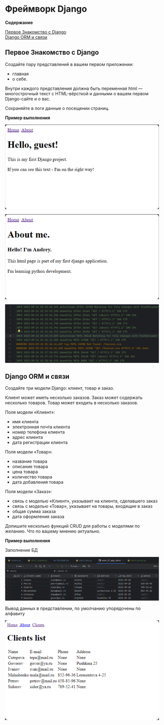 # Фреймворк Django

**Содержание**

[Первое Знакомство с Django](#первое-знакомство-с-django)<br>
[Django ORM и связи](#django-orm-и-связи)

## Первое Знакомство с Django

Создайте пару представлений в вашем первом приложении:
- главная
- о себе.

Внутри каждого представления должна быть переменная html — многострочный текст с 
HTML-вёрсткой и данными о вашем первом Django-сайте и о вас.

Сохраняйте в логи данные о посещении страниц.

**Пример выполнения**

![img.png](img_readme/img_01.png)

![img.png](img_readme/img_02.png)

![img.png](img_readme/img_03.png)

## Django ORM и связи

Создайте три модели Django: клиент, товар и заказ.

Клиент может иметь несколько заказов. Заказ может содержать несколько товаров. Товар может входить в несколько заказов.

Поля модели «Клиент»:
- имя клиента
- электронная почта клиента
- номер телефона клиента
- адрес клиента
- дата регистрации клиента

Поля модели «Товар»:
- название товара
- описание товара
- цена товара
- количество товара
- дата добавления товара

Поля модели «Заказ»:
- связь с моделью «Клиент», указывает на клиента, сделавшего заказ
- связь с моделью «Товар», указывает на товары, входящие в заказ
- общая сумма заказа
- дата оформления заказа

Допишите несколько функций CRUD для работы с моделями по желанию. Что по вашему мнению актуально.

**Пример выполнения**

Заполнение БД

![Заполнение БД](img_readme/img_04.png "Заполнение БД")

Вывод данных в представлении, по умолчанию упорядочены по алфавиту

![Вывод списка клиентов](img_readme/img_05.png "Ввод списка клиентов")